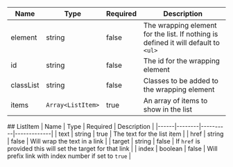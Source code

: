 | Name | Type   | Required | Description |
|------|--------|----------|-------------|
| element | string | false | The wrapping element for the list. If nothing is defined it will default to `<ul>` |
| id | string | false    | The id for the wrapping element |
| classList | string | false | Classes to be added to the wrapping element |
| items | `Array<ListItem>` | true | An array of items to show in the list |

## ListItem
| Name | Type   | Required | Description |
|------|--------|----------|-------------|
| text | string | true | The text for the list item |
| href | string | false | Will wrap the text in a link |
| target | string | false | If `href` is provided this will set the target for that link |
| index | boolean | false | Will prefix link with index number if set to `true` |